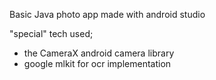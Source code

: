 Basic Java photo app made with android studio

"special" tech used;
 - the CameraX android camera library
 - google mlkit for ocr implementation 
